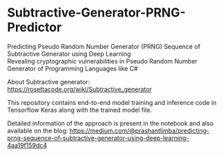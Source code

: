 # Subtractive-Generator-PRNG-Predictor
Predicting Pseudo Random Number Generator (PRNG) Sequence of Subtractive Generator using Deep Learning  
Revealing cryptographic vulnerabilities in Pseudo Random Number Generator of Programming Languages like C#  

About Subtractive generator: https://rosettacode.org/wiki/Subtractive_generator

This repository contains end-to-end model training and inference code in Tensorflow Keras along with the trained model file.  

Detailed information of the approach is present in the notebook and also available on the blog: 
https://medium.com/@prashantlimba/predicting-prng-sequence-of-subtractive-generator-using-deep-learning-4aa19f159dc4
